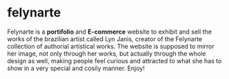 # felynarte
Felynarte is a **portifolio** and **E-commerce** website to exhibit and sell the works of the brazilian artist called Lyn Janis, creator of the Felynarte collection of authorial artistical works. The website is supposed to mirror her image, not only through her works, but actually through the whole design as well, making people feel curious and attracted to what she has to show in a very special and cosily manner. Enjoy! 
